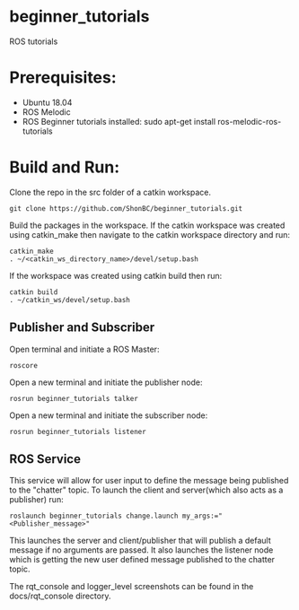 # beginner_tutorials
ROS tutorials

# Prerequisites:
- Ubuntu 18.04
- ROS Melodic
- ROS Beginner tutorials installed:
    sudo apt-get install ros-melodic-ros-tutorials

# Build and Run:
Clone the repo in the src folder of a catkin workspace.

    git clone https://github.com/ShonBC/beginner_tutorials.git

Build the packages in the workspace. 
If the catkin workspace was created using catkin_make then navigate to the catkin workspace directory and run:

    catkin_make
    . ~/<catkin_ws_directory_name>/devel/setup.bash

If the workspace was created using catkin build then run:

    catkin build
    . ~/catkin_ws/devel/setup.bash

## Publisher and Subscriber
Open terminal and initiate a ROS Master:

    roscore

Open a new terminal and initiate the publisher node:

    rosrun beginner_tutorials talker 

Open a new terminal and initiate the subscriber node:

    rosrun beginner_tutorials listener 

## ROS Service
This service will allow for user input to define the message being published to the "chatter" topic. 
To launch the client and server(which also acts as a publisher) run:

    roslaunch beginner_tutorials change.launch my_args:="<Publisher_message>"

This launches the server and client/publisher that will publish a default message if no arguments are passed. It also launches the listener node which is getting the new user defined message published to the chatter topic.

The rqt_console and logger_level screenshots can be found in the docs/rqt_console directory. 